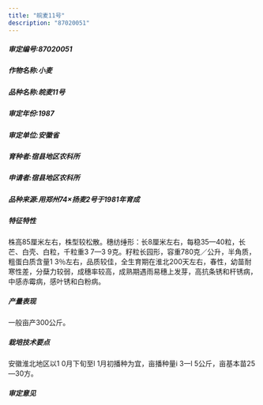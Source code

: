 ```yaml
---
title: "皖麦11号"
description: "87020051"
---
```

##### 审定编号:87020051

##### 作物名称:小麦

##### 品种名称:皖麦11号

##### 审定年份:1987

##### 审定单位:安徽省

##### 育种者:宿县地区农科所

##### 申请者:宿县地区农科所

##### 品种来源:用郑州74×扬麦2号于1981年育成

##### 特征特性
株高85厘米左右，株型较松散。穗纺缍形：长8厘米左右，每稳35—40粒，长芒、白壳、白粒，千粒重3 7—3 9克。籽粒长园形，容重780克／公升，半角质，粗蛋白质含量1 3％左右，品质较佳，全生育期在淮北200天左右，春性，幼苗耐寒性差，分蘖力较弱，成穗率较高，成熟期遇雨易穗上发芽，高抗条锈和杆锈病，中感赤霉病，感叶锈和白粉病。

##### 产量表现
一般亩产300公斤。

##### 栽培技术要点
安徽淮北地区以1 0月下旬至l 1月初播种为宜，亩播种量i 3一l 5公斤，亩基本苗25—30方。

##### 审定意见


